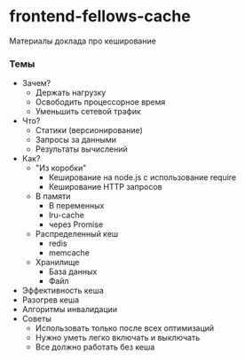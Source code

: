 # frontend-fellows-cache
Материалы доклада про кеширование

### Темы
* Зачем?
    * Держать нагрузку
    * Освободить процессорное время
    * Уменьшить сетевой трафик
* Что?
    * Статики (версионирование)
    * Запросы за данными
    * Результаты вычислений
* Как?
    * "Из коробки"
        * Кеширование на node.js с использование require
        * Кеширование HTTP запросов
    * В памяти
        * В переменных
        * lru-cache
        * через Promise
    * Распределенный кеш
        * redis
        * memcache
    * Хранилище
        * База данных
        * Файл
* Эффективность кеша
* Разогрев кеша
* Алгоритмы инвалидации
* Советы
    * Использовать только после всех оптимизаций
    * Нужно уметь легко включать и выключать
    * Все должно работать без кеша
